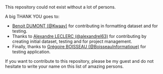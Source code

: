 This repository could not exist without a lot of persons.

A big THANK YOU goes to:

- [Benoit DUMONT (@Kwaay)](https://github.com/Kwaay) for contributing in formatting dataset and for testing.
- Thanks to [Alexandre LECLERC (@alexandrel63)](https://github.com/alexandrel63) for contributing by creating initial dataset, testing and for project management.
- Finally, thanks to [Grégoire BOISSEAU (@BoisseauInformatique)](https://github.com/BoisseauInformatique/) for testing application.

If you want to contribute to this repository, please be my guest and do not hesitate to write your name on this list of amazing persons.
